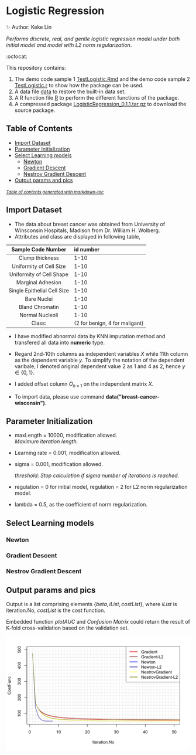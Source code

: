 # Logistic Regression

:sparkles:  Author: Keke Lin


*Performs discrete, real, and gentle logistic regression model under both initial model and model with L2 norm regularization*.

:octocat:

This repository contains:

1. The demo code sample 1 [TestLogistic.Rmd](TestLogistic.Rmd) and the demo code sample 2 [TestLogistic.r](TestLogistic.r) to show how the package can be used.
2. A data file [data](data) to restore the built-in data set.
3. A R function file [R](R) to perform the different functions of the package.
4. A compressed package [LogisticRegression_0.1.1.tar.gz](LogisticRegression_0.1.1.tar.gz) to download the source package.


## Table of Contents
- [Import Dataset](#import-dataset)
- [Parameter Initialization](#parameter-initialization)
- [Select Learning models](#select-learning-models)
  * [Newton](#newton)
  * [Gradient Descent](#gradient-descent)
  * [Nestrov Gradient Descent](#nestrov-gradient-descent)
- [Output params and pics](#output-params-and-pics)

<small><i><a href='http://ecotrust-canada.github.io/markdown-toc/'>Table of contents generated with markdown-toc</a></i></small>

  


 ## Import Dataset

 - The data about breast cancer was obtained from University of Winsconsin Hospitals, Madison from Dr. William H. Wolberg.
 -  Attributes and class are displayed in following table,
   
   |Sample Code Number | id number|
   |:-----------------:|:---------|
   |Clump thickness    | 1-10     |
   |Uniformity of Cell Size| 1-10|
   |Uniformity of Cell Shape | 1-10|
   |Marginal Adhesion | 1-10|
   |Single Epithelial Cell Size | 1-10|
   |Bare Nuclei | 1-10|
   |Bland Chromatin | 1-10|
   |Normal Nucleoli| 1-10|
   |Class:|(2 for benign, 4 for maligant)

- I have modified abnormal data by KNN imputation method and transfered all data into **numeric** type.     
      
- Regard 2nd-10th columns as independent variables $X$ while 11th column as the dependent variable $y$. To simplify the notation of the dependent varibale, I denoted original dependent value $2$ as $1$ and $4$ as $2$, hence $y\in \{0,1\}$.    

- I added offset column $O_{n\times 1}$ on the independent matrix $X$.        

- To import data, please use command **data("breast-cancer-wisconsin")**.    

## Parameter Initialization

   * maxLength = 10000, modification allowed.     
        *Maximum iteration length.*


   * Learning rate = 0.001, modification allowed.
   
   
   * sigma = 0.001,  modification allowed.            
  
        *threshold: Stop calculation if sigma number of iterations is reached.*


   * regulation = 0 for initial model, regulation = 2 for L2 norm regularization model.


   * lambda = 0.5, as the coefficient of norm regularization.

## Select Learning models

### Newton
### Gradient Descent
### Nestrov Gradient Descent
   
## Output params and pics
   
   Output is a list comprising elements $\{beta, iList, costList\}$, where $iList$ is iteration.No, $costList$ is the cost function.      

   Embedded function *plotAUC* and *Confusion Matrix* could return the result of K-fold cross-validation based on the validation set.

![Compare Plots](/000013.png)
